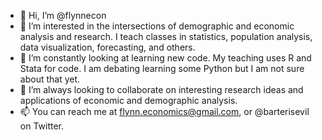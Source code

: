 - 👋 Hi, I’m @flynnecon
- 👀 I’m interested in the intersections of demographic and economic analysis and research. I teach classes in statistics, population analysis, data visualization, forecasting, and others. 
- 🌱 I’m constantly looking at learning new code. My teaching uses R and Stata for code. I am debating learning some Python but I am not sure about that yet. 
- 💞️ I’m always looking to collaborate on interesting research ideas and applications of economic and demographic analysis.
- 📫 You can reach me at flynn.economics@gmail.com, or @barterisevil on Twitter. 

<!---
flynnecon/flynnecon is a ✨ special ✨ repository because its `README.md` (this file) appears on your GitHub profile.
You can click the Preview link to take a look at your changes.
--->
